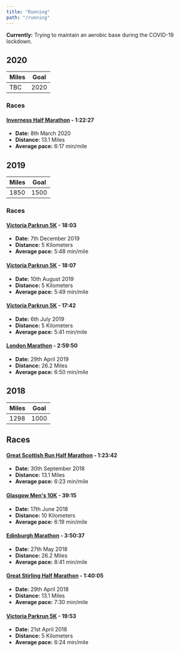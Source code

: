 ```yaml
---
title: "Running"
path: "/running"
---
```


**Currently:** Trying to maintain an aerobic base during the COVID-19 lockdown.

## 2020

| Miles | Goal |
| ----- | ---- |
| TBC   | 2020 |

### Races

#### [Inverness Half Marathon](https://www.invernesshalfmarathon.co.uk/results/1/2020/?epage=1&sort=Position&text-search=Blackwood) - 1:22:27

- **Date:** 8th March 2020
- **Distance:** 13.1 Miles
- **Average pace:** 6:17 min/mile

## 2019

| Miles | Goal |
| ----- | ---- |
| 1850  | 1500 |

### Races

#### [Victoria Parkrun 5K](https://www.strava.com/activities/2916527080) - 18:03

- **Date:** 7th December 2019
- **Distance:** 5 Kilometers
- **Average pace:** 5:48 min/mile

#### [Victoria Parkrun 5K](https://www.strava.com/activities/2606195825) - 18:07

- **Date:** 10th August 2019
- **Distance:** 5 Kilometers
- **Average pace:** 5:49 min/mile

#### [Victoria Parkrun 5K](https://www.strava.com/activities/2508246526) - 17:42

- **Date:** 6th July 2019
- **Distance:** 5 Kilometers
- **Average pace:** 5:41 min/mile

#### [London Marathon](https://www.strava.com/activities/2325642618) - 2:59:50

- **Date:** 29th April 2019
- **Distance:** 26.2 Miles
- **Average pace:** 6:50 min/mile

## 2018

| Miles | Goal |
| ----- | ---- |
| 1298  | 1000 |

## Races

#### [Great Scottish Run Half Marathon](https://www.strava.com/activities/1875311452) - 1:23:42

- **Date:** 30th September 2018
- **Distance:** 13.1 Miles
- **Average pace:** 6:23 min/mile

#### [Glasgow Men's 10K](https://www.strava.com/activities/1643877751) - 39:15

- **Date:** 17th June 2018
- **Distance:** 10 Kilometers
- **Average pace:** 6:19 min/mile

#### [Edinburgh Marathon](https://www.strava.com/activities/1599709947) - 3:50:37

- **Date:** 27th May 2018
- **Distance:** 26.2 Miles
- **Average pace:** 8:41 min/mile

#### [Great Stirling Half Marathon](https://www.strava.com/activities/1538489209) - 1:40:05

- **Date:** 29th April 2018
- **Distance:** 13.1 Miles
- **Average pace:** 7:30 min/mile

#### [Victoria Parkrun 5K](https://www.strava.com/activities/1521698076) - 19:53

- **Date:** 21st April 2018
- **Distance:** 5 Kilometers
- **Average pace:** 6:24 min/mile
